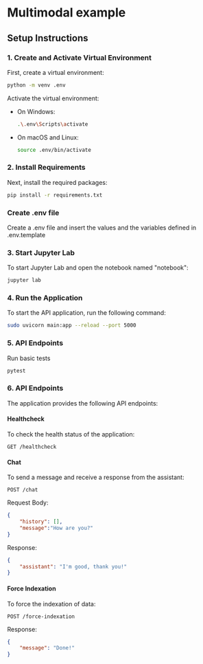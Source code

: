 # Multimodal example

## Setup Instructions

### 1. Create and Activate Virtual Environment

First, create a virtual environment:

```sh
python -m venv .env
```

Activate the virtual environment:

- On Windows:
    ```sh
    .\.env\Scripts\activate
    ```
- On macOS and Linux:
    ```sh
    source .env/bin/activate
    ```

### 2. Install Requirements

Next, install the required packages:

```sh
pip install -r requirements.txt
```

### Create .env file

Create a .env file and insert the values and the variables defined in .env.template

### 3. Start Jupyter Lab

To start Jupyter Lab and open the notebook named "notebook":

```sh
jupyter lab
```

### 4. Run the Application

To start the API application, run the following command:

```sh
sudo uvicorn main:app --reload --port 5000
```

### 5. API Endpoints

Run basic tests
```sh
pytest
```

### 6. API Endpoints

The application provides the following API endpoints:

#### Healthcheck

To check the health status of the application:

```http
GET /healthcheck
```

#### Chat

To send a message and receive a response from the assistant:

```http
POST /chat
```

Request Body:
```json
{
    "history": [],
    "message":"How are you?"
}
```

Response:
```json
{
    "assistant": "I'm good, thank you!"
}
```

#### Force Indexation

To force the indexation of data:

```http
POST /force-indexation
```

Response:
```json
{
    "message": "Done!"
}
```
